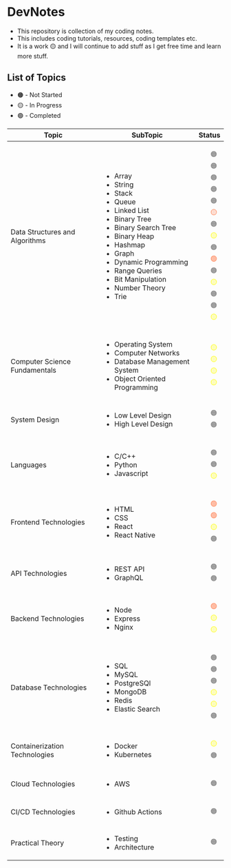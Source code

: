 # DevNotes

- This repository is collection of my coding notes.
- This includes coding tutorials, resources, coding templates etc.
- It is a work 🟡 and I will continue to add stuff as I get free time and learn more stuff.

## List of Topics

- 🟠 - Not Started
- 🟡 - In Progress
- 🟢 - Completed

<table>
   <thead>
      <tr>
         <th>Topic</th>
         <th>SubTopic</th>
         <th>Status</th>
      </tr>
   </thead>

   <tbody>
      <tr>
          <td>Data Structures and Algorithms</td>
          <td>
              <ul>
                <li>Array</li>
                <li>String</li>
                <li>Stack</li>
                <li>Queue</li>
                <li>Linked List</li>
                <li>Binary Tree</li>
                <li>Binary Search Tree</li>
                <li>Binary Heap</li>
                <li>Hashmap</li>
                <li>Graph</li>
                <li>Dynamic Programming</li>
                <li>Range Queries</li>
                <li>Bit Manipulation</li>
                <li>Number Theory</li>
                <li>Trie</li>
              </ul>
          </td>
          <td>
              <ul style="list-style-type:none;">
                <li style="color:grey;">🟠</li>
                <li style="color:grey;">🟠</li>
                <li style="color:grey;">🟠</li>
                <li style="color:grey;">🟠</li>
                <li style="color:grey;">🟠</li>
                <li style="color:coral;">🟡</li>
                <li style="color:grey;">🟠</li>
                <li style="color:yellow;">🟡</li>
                <li style="color:grey;">🟠</li>
                <li style="color:coral;">🟢</li>
                <li style="color:grey;">🟠</li>
                <li style="color:yellow;">🟡</li>
                <li style="color:grey;">🟠</li>
                <li style="color:grey;">🟠</li>
                <li style="color:yellow;">🟡</li>
              </ul>
          </td>
      </tr>
      <tr>
          <td>Computer Science Fundamentals</td>
          <td>
              <ul>
                <li>Operating System</li>
                <li>Computer Networks</li>
                <li>Database Management System</li>
                <li>Object Oriented Programming</li>
              </ul>
          </td>
          <td>
              <ul style="list-style-type:none;">
                <li style="color:yellow;">🟡</li>
                <li style="color:yellow;">🟡</li>
                <li style="color:yellow;">🟡</li>
                <li style="color:yellow;">🟡</li>
              </ul>
          </td>
      </tr>
      <tr>
          <td>System Design</td>
          <td>
              <ul>
                <li>Low Level Design</li>
                <li>High Level Design</li>
              </ul>
          </td>
          <td>
              <ul style="list-style-type:none;">
                <li style="color:grey;">🟠</li>
                <li style="color:grey;">🟠</li>
              </ul>
          </td>
      </tr>
      <tr>
          <td>Languages</td>
          <td>
              <ul>
                <li>C/C++</li>
                <li>Python</li>
                <li>Javascript</li>
              </ul>
          </td>
          <td>
              <ul style="list-style-type:none;">
                <li style="color:grey;">🟠</li>
                <li style="color:grey;">🟠</li>
                <li style="color:yellow;">🟡</li>
              </ul>
          </td>
      </tr>
      <tr>
          <td>Frontend Technologies</td>
          <td>
              <ul>
                <li>HTML</li>
                <li>CSS</li>
                <li>React</li>
                <li>React Native</li>
              </ul>
          </td>
          <td>
              <ul style="list-style-type:none;">
                <li style="color:coral;">🟢</li>
                <li style="color:coral;">🟢</li>
                <li style="color:yellow;">🟡</li>
                <li style="color:grey;">🟠</li>
              </ul>
          </td>
      </tr>
      <tr>
          <td>API Technologies</td>
          <td>
              <ul>
                <li>REST API</li>
                <li>GraphQL</li>
              </ul>
          </td>
          <td>
              <ul style="list-style-type:none;">
                <li style="color:grey;">🟠</li>
                <li style="color:grey;">🟠</li>
              </ul>
          </td>
      </tr>
      <tr>
          <td>Backend Technologies</td>
          <td>
              <ul>
                <li>Node</li>
                <li>Express</li>
                <li>Nginx</li>
              </ul>
          </td>
          <td>
              <ul style="list-style-type:none;">
                <li style="color:coral;">🟢</li>
                <li style="color:yellow;">🟡</li>
                <li style="color:yellow;">🟡</li>
              </ul>
          </td>
      </tr>
      <tr>
          <td>Database Technologies</td>
          <td>
              <ul>
                <li>SQL</li>
                <li>MySQL</li>
                <li>PostgreSQl</li>
                <li>MongoDB</li>
                <li>Redis</li>
                <li>Elastic Search</li>
              </ul>
          </td>
          <td>
              <ul style="list-style-type:none;">
                <li style="color:grey;">🟠</li>
                <li style="color:grey;">🟠</li>
                <li style="color:grey;">🟠</li>
                <li style="color:yellow;">🟡</li>
                <li style="color:yellow;">🟡</li>
                <li style="color:grey;">🟠</li>
              </ul>
          </td>
      </tr>
      <tr>
          <td>Containerization Technologies</td>
          <td>
            <ul>
                <li>Docker</li>
                <li>Kubernetes</li>
            </ul>
          </td>
          <td>
            <ul style="list-style-type:none;">
                <li style="color:yellow;">🟡</li>
                <li style="color:grey;">🟠</li>
            </ul>
          </td>
      </tr>
      <tr>
          <td>Cloud Technologies</td>
          <td>
            <ul>
                <li>AWS</li>
            </ul>
          </td>
          <td>
            <ul style="list-style-type:none;">
                <li style="color:grey;">🟠</li>
            </ul>
          </td>
      </tr>
      <tr>
          <td>CI/CD Technologies</td>
          <td>
            <ul>
                <li>Github Actions</li>
            </ul>
          </td>
          <td>
            <ul style="list-style-type:none;">
                <li style="color:grey;">🟠</li>
            </ul>
          </td>
      </tr>
      <tr>
          <td>Practical Theory</td>
          <td>
            <ul>
                <li>Testing</li>
                <li>Architecture</li>
            </ul>
          </td>
          <td>
            <ul style="list-style-type:none;">
                <li style="color:grey;">🟠</li>
            </ul>
          </td>
      </tr>
   </tbody>
</table>
